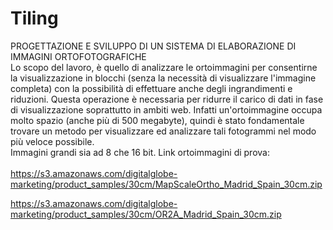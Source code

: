 # Tiling
PROGETTAZIONE E SVILUPPO DI UN SISTEMA DI ELABORAZIONE DI IMMAGINI ORTOFOTOGRAFICHE\
Lo scopo del lavoro, è quello di analizzare le ortoimmagini per consentirne la visualizzazione in blocchi (senza la necessità di visualizzare l'immagine completa) con la possibilità di effettuare anche degli ingrandimenti e riduzioni.
Questa operazione è necessaria per ridurre il carico di dati in fase di visualizzazione soprattutto in ambiti web.
Infatti un'ortoimmagine occupa molto spazio (anche più di 500 megabyte), quindi è stato fondamentale trovare un metodo per visualizzare ed analizzare tali fotogrammi nel modo più veloce possibile.\
Immagini grandi sia ad 8 che 16 bit.
Link ortoimmagini di prova:\
\
https://s3.amazonaws.com/digitalglobe-marketing/product_samples/30cm/MapScaleOrtho_Madrid_Spain_30cm.zip  

https://s3.amazonaws.com/digitalglobe-marketing/product_samples/30cm/OR2A_Madrid_Spain_30cm.zip 

 
